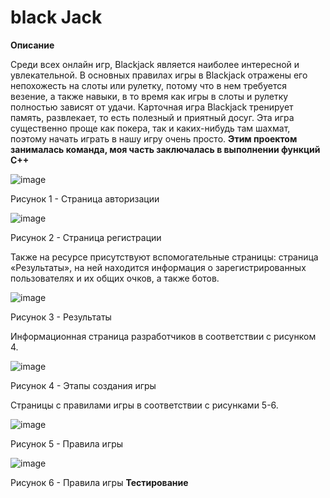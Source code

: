 # black Jack

**Описание**

Среди всех онлайн игр, Blackjack является наиболее интересной и увлекательной. В основных правилах игры в Blackjack отражены его непохожесть на слоты или рулетку, потому что в нем требуется везение, а также навыки, в то время как игры в слоты и рулетку полностью зависят от удачи. Карточная игра Blackjack тренирует память, развлекает, то есть полезный и приятный досуг. Эта игра существенно проще как покера, так и каких-нибудь там шахмат, поэтому начать играть в нашу игру очень просто. **Этим проектом занималась команда, моя часть заключалась в выполнении функций C++** 

![image](https://user-images.githubusercontent.com/75118943/178726927-3827a646-b75c-48a3-83bc-17c8f085433a.png)

Рисунок 1 - Страница авторизации

![image](https://user-images.githubusercontent.com/75118943/178727010-ea9835f0-ba6f-43b8-9c47-703869569e48.png)

Рисунок 2 - Страница регистрации

Также на ресурсе присутствуют вспомогательные страницы: страница «Результаты», на ней находится информация о зарегистрированных пользователях и их общих очков, а также ботов. 

![image](https://user-images.githubusercontent.com/75118943/178727133-a9570ac5-507c-4506-9449-43d2b3bd5033.png)

Рисунок 3 - Результаты

Информационная страница разработчиков в соответствии с рисунком 4.

![image](https://user-images.githubusercontent.com/75118943/178727343-f47cb6ce-f898-446f-bede-df46f6649a9a.png)

Рисунок 4 - Этапы создания игры

Страницы с правилами игры в соответствии с рисунками 5-6.

![image](https://user-images.githubusercontent.com/75118943/178727563-5cef0d7c-a30c-44da-b6af-c7cbf96fbccf.png)

Рисунок 5 - Правила игры

![image](https://user-images.githubusercontent.com/75118943/178727608-e531d6d8-00b7-49df-b5ae-1d136c97bfc1.png)

Рисунок 6 - Правила игры
**Тестирование**

